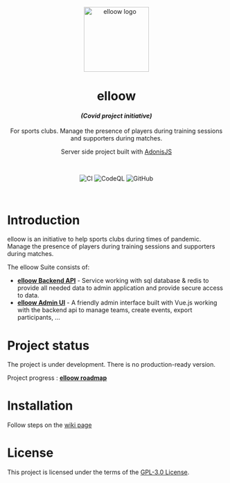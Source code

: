 <div align="center">

<img src="https://avatars1.githubusercontent.com/u/71756705?u=65291ea35d5daae39969cf3a817efcd28ebcfcf2&v=4"  alt="elloow logo" width="150"></img>

# elloow
#### *(Covid project initiative)* 
For sports clubs. Manage the presence of players during training sessions and supporters during matches.

Server side project built with [AdonisJS](https://github.com/adonisjs)

<br>

![CI](https://github.com/elloow/elloow/workflows/CI/badge.svg?event=push) 
![CodeQL](https://github.com/elloow/elloow/workflows/CodeQL/badge.svg) 
![GitHub](https://img.shields.io/github/license/elloow/elloow)

</div>

<br>

# Introduction
elloow is an initiative to help sports clubs during times of pandemic. Manage the presence of players during training sessions and supporters during matches.

The elloow Suite consists of:
- **[elloow Backend API](https://github.com/elloow/elloow)** - Service working with sql database & redis to provide all needed data to admin application and provide secure access to data.
- **[elloow Admin UI](https://github.com/elloow/elloow-front)** - A friendly admin interface built with Vue.js working with the backend api to manage teams, create events, export participants, ...

# Project status
The project is under development. There is no production-ready version.

Project progress : [**elloow roadmap**](https://github.com/orgs/elloow/projects/1)

# Installation
Follow steps on the [wiki page](https://github.com/elloow/elloow/wiki/Installation)

# License
This project is licensed under the terms of the [GPL-3.0 License](https://github.com/elloow/elloow/blob/master/LICENSE).
